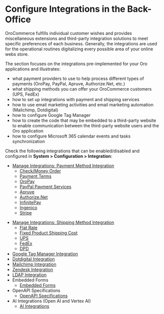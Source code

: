 <a id="user-guide-integrations"></a>

# Configure Integrations in the Back-Office

OroCommerce fulfills individual customer wishes and provides miscellaneous extensions and third-party integration solutions to meet specific preferences of each business. Generally, the integrations are used for the operational routines digitalizing every possible area of your online webs store.

The section focuses on the integrations pre-implemented for your Oro applications and illustrates:

* what payment providers to use to help process different types of payments (OroPay, PayPal, Apruve, Authorize.Net, etc.)
* what shipping methods you can offer your OroCommerce customers (UPS, FedEx)
* how to set up integrations with payment and shipping services
* how to use email marketing activities and email marketing automation (Mailchimp, Dotdigital)
* how to configure Google Tag Manager
* how to create the code that may be embedded to a third-party website to enable communication between the third-party website users and the Oro application
* how to configure Microsoft 365 calendar events and tasks synchronization

Check the following integrations that can be enabled/disabled and configured in **System > Configuration > Integration**:

* [Manage Integrations: Payment Method Integration](payment-integration/index.md#sys-integrations-manage-integrations-payment-methods)
  * [Check/Money Order](payment-integration/check-money-order/index.md#user-guide-payment-check-money-order)
  * [Payment Terms](payment-integration/payment-terms/index.md#user-guide-payment-payment-providers-overview-payment-term-config)
  * [OroPay](payment-integration/oropay/index.md#user-guide-payment-oropay)
  * [PayPal Payment Services](payment-integration/paypal-services/index.md#user-guide-payment-payment-providers-overview-paypal)
  * [Apruve](payment-integration/apruve/index.md#user-guide-payment-payment-providers-overview-apruve)
  * [Authorize.Net](payment-integration/authorizenet/index.md#user-guide-payment-payment-providers-overview-authorizenet)
  * [InfinitePay](payment-integration/infinitepay/index.md#user-guide-payment-payment-providers-overview-infinitepay)
  * [Ingenico](payment-integration/ingenico/index.md#user-guide-payment-payment-providers-overview-ingenico)
  * [Stripe](payment-integration/stripe/index.md#user-guide-payment-payment-providers-stripe-overview)

<!-- :ref: ` CyberSource Payment Service <user-guide--payment--payment-providers-cybersource>` -->
* [Manage Integrations: Shipping Method Integration](shipping-integration/index.md#user-guide-shipping-configuration-common-details)
  * [Flat Rate](shipping-integration/flat-rate.md#doc-integrations-flat-rate)
  * [Fixed Product Shipping Cost](shipping-integration/fixed-shipping.md#doc-integration-fixed-shipping-cost)
  * [UPS](shipping-integration/ups.md#doc-integrations-ups)
  * [FedEx](shipping-integration/fedex.md#doc-integrations-fedex)
  * [DPD](shipping-integration/dpd.md#doc-integrations-dpd)
* [Google Tag Manager Integration](gtm/index.md#gtm-ga-4-integration)
* [Dotdigital Integration](dotdigital/index.md#user-guide-dotmailer-overview)
* [Mailchimp Integration](mailchimp-integration.md#user-guide-mc-integration)
* [Zendesk Integration](zendesk-integration.md#user-guide-zendesk-integration)
* [LDAP Integration](ldap-integration.md#user-guide-ldap-integration)
* Embedded Forms
  * [Embedded Forms](embedded-forms/index.md#admin-embedded-forms)
* OpenAPI Specifications
  * [OpenAPI Specifications](openapi-specifications/index.md#admin-openapi-specifications)
* AI Integrations (Open AI and Vertex AI)
  * [AI Integrations](ai/index.md#user-guide-ai-integrations)
